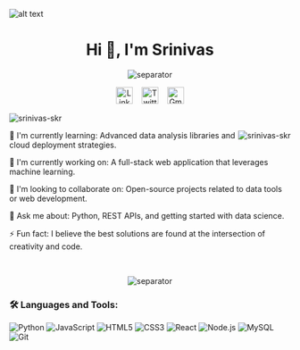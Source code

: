 ![alt text](https://iili.io/JU1Yhg4.gif)

<h1 align="center">Hi 👋, I'm Srinivas</h1>

<p align="center">
<img src="https://user-images.githubusercontent.com/73097560/115834477-dbab4500-a447-11eb-908a-139a6edaec5c.gif" alt="separator"/>
</p>

<p align="center">
<a href="https://www.linkedin.com/in/srinivasa-k/"><img src="https://iili.io/FSvLudx.png" alt="LinkedIn" width="30"/></a>
&nbsp;&nbsp;
<a href="https://x.com/Skr_dev"><img src="https://iili.io/FSkZQaf.png" alt="Twitter" width="30"/></a>
&nbsp;&nbsp;
<a href="mailto:your-email@gmail.com"><img src="https://iili.io/FSvPiLg.png" alt="Gmail" width="30"/></a>
</p>

<p align="left">
<img src="https://komarev.com/ghpvc/?username=srinivas-skr&label=Profile%20views&color=0e75b6&style=flat-square" alt="srinivas-skr"/>
</p>

<img align="right" src="https://github-readme-stats.vercel.app/api/top-langs?username=srinivas-skr&show_icons=true&locale=en&layout=compact&theme=vision-friendly-dark" alt="srinivas-skr"/>

🌱 I'm currently learning: Advanced data analysis libraries and cloud deployment strategies.

🔭 I'm currently working on: A full-stack web application that leverages machine learning.

🤝 I'm looking to collaborate on: Open-source projects related to data tools or web development.

💬 Ask me about: Python, REST APIs, and getting started with data science.

⚡ Fun fact: I believe the best solutions are found at the intersection of creativity and code.

<br clear="right"/>

<p align="center">
<img src="https://user-images.githubusercontent.com/73097560/115834477-dbab4500-a447-11eb-908a-139a6edaec5c.gif" alt="separator"/>
</p>

<h3 align="left">🛠️ Languages and Tools:</h3>
<p align="left">
<img src="https://img.shields.io/badge/Python-3776AB?style=flat-square&logo=python&logoColor=white" alt="Python"/>
<img src="https://img.shields.io/badge/JavaScript-F7DF1E?style=flat-square&logo=javascript&logoColor=black" alt="JavaScript"/>
<img src="https://img.shields.io/badge/HTML5-E34F26?style=flat-square&logo=html5&logoColor=white" alt="HTML5"/>
<img src="https://img.shields.io/badge/CSS3-1572B6?style=flat-square&logo=css3&logoColor=white" alt="CSS3"/>
<img src="https://img.shields.io/badge/React-20232A?style=flat-square&logo=react&logoColor=61DAFB" alt="React"/>
<img src="https://img.shields.io/badge/Node.js-339933?style=flat-square&logo=nodedotjs&logoColor=white" alt="Node.js"/>
<img src="https://img.shields.io/badge/MySQL-4479A1?style=flat-square&logo=mysql&logoColor=white" alt="MySQL"/>
<img src="https://img.shields.io/badge/Git-F05032?style=flat-square&logo=git&logoColor=white" alt="Git"/>
</p>
